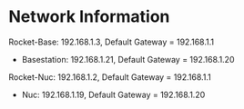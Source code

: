 # Network Information

Rocket-Base: 192.168.1.3,       Default Gateway = 192.168.1.1
- Basestation: 192.168.1.21, Default Gateway = 192.168.1.20

Rocket-Nuc: 192.168.1.2, Default Gateway = 192.168.1.1     
- Nuc: 192.168.1.19, Default Gateway = 192.168.1.20
